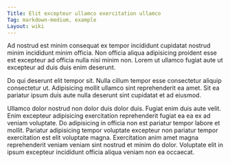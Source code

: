 ```yaml
---
Title: Elit excepteur ullamco exercitation ullamco
Tag: markdown-medium, example
Layout: wiki
---
```

Ad nostrud est minim consequat ex tempor incididunt cupidatat nostrud minim incididunt minim officia. Non officia aliqua adipisicing proident esse est excepteur ad officia nulla nisi minim non. Lorem ut ullamco fugiat aute ut excepteur ad duis duis enim deserunt.

Do qui deserunt elit tempor sit. Nulla cillum tempor esse consectetur aliquip consectetur ut. Adipisicing mollit ullamco sint reprehenderit ea amet. Sit ea pariatur ipsum duis aute nulla deserunt sint cupidatat et ad eiusmod.

Ullamco dolor nostrud non dolor duis dolor duis. Fugiat enim duis aute velit. Enim excepteur adipisicing exercitation reprehenderit fugiat ea ea ex ad veniam voluptate. Do adipisicing in officia non est pariatur tempor labore et mollit. Pariatur adipisicing tempor voluptate excepteur non pariatur tempor exercitation est elit voluptate magna. Exercitation anim amet magna reprehenderit veniam veniam sint nostrud et minim do dolor. Voluptate elit in ipsum excepteur incididunt officia aliqua veniam non ea occaecat.